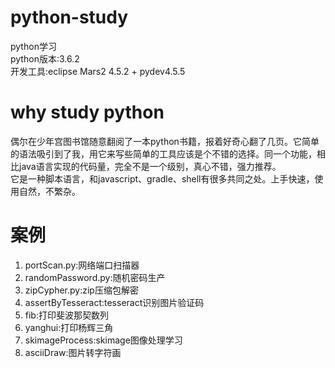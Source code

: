 # python-study
python学习  
python版本:3.6.2  
开发工具:eclipse Mars2 4.5.2 + pydev4.5.5  
# why study python
偶尔在少年宫图书馆随意翻阅了一本python书籍，报着好奇心翻了几页。它简单的语法吸引到了我，用它来写些简单的工具应该是个不错的选择。同一个功能，相比java语言实现的代码量，完全不是一个级别，真心不错，强力推荐。  
它是一种脚本语言，和javascript、gradle、shell有很多共同之处。上手快速，使用自然，不繁杂。
# 案例
1. portScan.py:网络端口扫描器  
2. randomPassword.py:随机密码生产  
3. zipCypher.py:zip压缩包解密  
4. assertByTesseract:tesseract识别图片验证码
5. fib:打印斐波那契数列
6. yanghui:打印杨辉三角
7. skimageProcess:skimage图像处理学习
8. asciiDraw:图片转字符画
